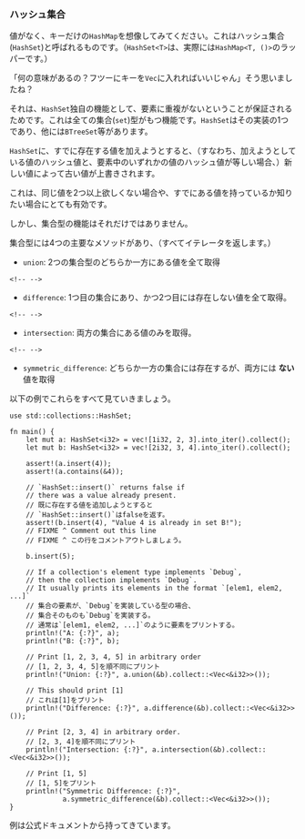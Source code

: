 ### ハッシュ集合

値がなく、キーだけの`HashMap`を想像してみてください。これはハッシュ集合(`HashSet`)と呼ばれるものです。（`HashSet<T>`は、実際には`HashMap<T, ()>`のラッパーです。）

「何の意味があるの？フツーにキーを`Vec`に入れればいいじゃん」そう思いましたね？

それは、`HashSet`独自の機能として、要素に重複がないということが保証されるためです。これは全ての集合(`set`)型がもつ機能です。`HashSet`はその実装の1つであり、他には`BTreeSet`等があります。

`HashSet`に、すでに存在する値を加えようとすると、（すなわち、加えようとしている値のハッシュ値と、要素中のいずれかの値のハッシュ値が等しい場合、）新しい値によって古い値が上書きされます。

これは、同じ値を2つ以上欲しくない場合や、すでにある値を持っているか知りたい場合にとても有効です。

しかし、集合型の機能はそれだけではありません。

集合型には4つの主要なメソッドがあり、（すべてイテレータを返します。）

-   `union`: 2つの集合型のどちらか一方にある値を全て取得

```{=html}
<!-- -->
```
-   `difference`:
    1つ目の集合にあり、かつ2つ目には存在しない値を全て取得。

```{=html}
<!-- -->
```
-   `intersection`: 両方の集合にある値のみを取得。

```{=html}
<!-- -->
```
-   `symmetric_difference`: どちらか一方の集合には存在するが、両方には
    **ない** 値を取得

以下の例でこれらをすべて見ていきましょう。

    use std::collections::HashSet;

    fn main() {
        let mut a: HashSet<i32> = vec![1i32, 2, 3].into_iter().collect();
        let mut b: HashSet<i32> = vec![2i32, 3, 4].into_iter().collect();

        assert!(a.insert(4));
        assert!(a.contains(&4));

        // `HashSet::insert()` returns false if
        // there was a value already present.
        // 既に存在する値を追加しようとすると
        // `HashSet::insert()`はfalseを返す。
        assert!(b.insert(4), "Value 4 is already in set B!");
        // FIXME ^ Comment out this line
        // FIXME ^ この行をコメントアウトしましょう。

        b.insert(5);

        // If a collection's element type implements `Debug`,
        // then the collection implements `Debug`.
        // It usually prints its elements in the format `[elem1, elem2, ...]`
        // 集合の要素が、`Debug`を実装している型の場合、
        // 集合そのものも`Debug`を実装する。
        // 通常は`[elem1, elem2, ...]`のように要素をプリントする。
        println!("A: {:?}", a);
        println!("B: {:?}", b);

        // Print [1, 2, 3, 4, 5] in arbitrary order
        // [1, 2, 3, 4, 5]を順不同にプリント
        println!("Union: {:?}", a.union(&b).collect::<Vec<&i32>>());

        // This should print [1]
        // これは[1]をプリント
        println!("Difference: {:?}", a.difference(&b).collect::<Vec<&i32>>());

        // Print [2, 3, 4] in arbitrary order.
        // [2, 3, 4]を順不同にプリント
        println!("Intersection: {:?}", a.intersection(&b).collect::<Vec<&i32>>());

        // Print [1, 5]
        // [1, 5]をプリント
        println!("Symmetric Difference: {:?}",
                 a.symmetric_difference(&b).collect::<Vec<&i32>>());
    }

例は公式ドキュメントから持ってきています。


